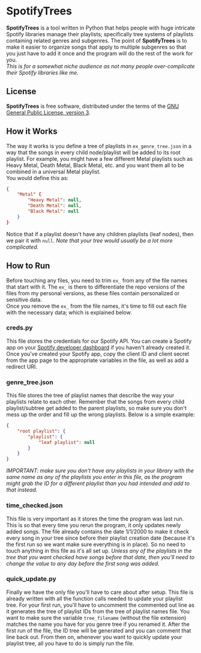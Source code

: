 # SpotifyTrees
**SpotifyTrees** is a tool written in Python that helps people with huge intricate Spotify libraries manage their playlists; specifically tree systems of playlists containing related genres and subgenres. The point of **SpotifyTrees** is to make it easier to organize songs that apply to multiple subgenres so that you just have to add it once and the program will do the rest of the work for you.<br>
_This is for a somewhat niche audience as not many people over-complicate their Spotify libraries like me._
## License
**SpotifyTrees** is free software, distributed under the terms of the [GNU General Public License, version 3](https://www.gnu.org/licenses/gpl-3.0.html).
## How it Works
The way it works is you define a tree of playlists in `ex_genre_tree.json` in a way that the songs in every child node/playlist will be added to its root playlist. For example, you might have a few different Metal playlists such as Heavy Metal, Death Metal, Black Metal, etc. and you want them all to be combined in a universal Metal playlist.<br>
You would define this as:
```json
{
    "Metal" {
        "Heavy Metal": null,
        "Death Metal": null,
        "Black Metal": null
    }
}
```
Notice that if a playlist doesn't have any children playlists (leaf nodes), then we pair it with `null`.
_Note that your tree would usually be a lot more complicated._
## How to Run
Before touching any files, you need to trim `ex_` from any of the file names that start with it. The `ex_` is there to differentiate the repo versions of the files from my personal versions, as these files contain personalized or sensitive data.<br>
Once you remove the `ex_` from the file names, it's time to fill out each file with the necessary data; which is explained below.<br>
### creds.py
This file stores the credentials for our Spotify API. You can create a Spotify app on your [Spotify developer dashboard](https://developer.spotify.com/dashboard/applications) if you haven't already created it. Once you've created your Spotify app, copy the client ID and client secret from the app page to the appropriate variables in the file, as well as add a redirect URI.
### genre_tree.json
This file stores the tree of playlist names that describe the way your playlists relate to each other. Remember that the songs from every child playlist/subtree get added to the parent playlists, so make sure you don't mess up the order and fill up the wrong playlists. Below is a simple example:
```json
{
    "root playlist": {
        "playlist": {
            "leaf playlist": null
        }
    }
}
```
_IMPORTANT: make sure you don't have any playlists in your library with the same name as any of the playlists you enter in this file, as the program might grab the ID for a different playlist than you had intended and add to that instead._
### time_checked.json
This file is very important as it stores the time the program was last run. This is so that every time you rerun the program, it only updates newly added songs. The file already contains the date 1/1/2000 to make it check every song in your tree since before their playlist creation date (because it's the first run so we want make sure everything is in place). So no need to touch anything in this file as it's all set up. _Unless any of the playlists in the tree that you want checked have songs before that date, then you'll need to change the value to any day before the first song was added._
### quick_update.py
Finally we have the only file you'll have to care about after setup. This file is already written with all the function calls needed to update your playlist tree. For your first run, you'll have to uncomment the commented out line as it generates the tree of playlist IDs from the tree of playlist names file. You want to make sure the variable `tree_filename` (without the file extension) matches the name you have for you genre tree if you renamed it. After the first run of the file, the ID tree will be generated and you can comment that line back out. From then on, whenever you want to quickly update your playlist tree, all you have to do is simply run the file.